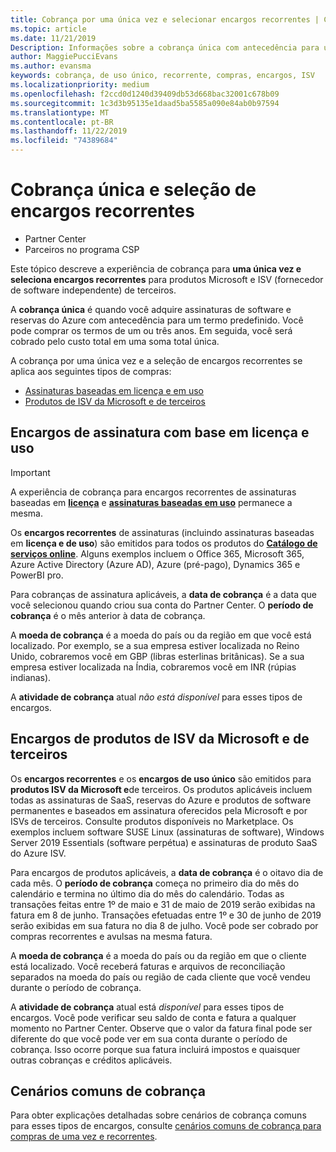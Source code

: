 ```yaml
---
title: Cobrança por uma única vez e selecionar encargos recorrentes | Centro de parceiros
ms.topic: article
ms.date: 11/21/2019
Description: Informações sobre a cobrança única com antecedência para um termo predefinido (assinaturas mensais e anuais) e cobrança para selecionar encargos recorrentes (para produtos da Microsoft e ISV de terceiros aplicáveis) no Partner Center.
author: MaggiePucciEvans
ms.author: evansma
keywords: cobrança, de uso único, recorrente, compras, encargos, ISV
ms.localizationpriority: medium
ms.openlocfilehash: f2ccd0d1240d39409db53d668bac32001c678b09
ms.sourcegitcommit: 1c3d3b95135e1daad5ba5585a090e84ab0b97594
ms.translationtype: MT
ms.contentlocale: pt-BR
ms.lasthandoff: 11/22/2019
ms.locfileid: "74389684"
---
```

#  <a name="billing-for-one-time-and-select-recurring-charges"></a>Cobrança única e seleção de encargos recorrentes

- Partner Center
- Parceiros no programa CSP

Este tópico descreve a experiência de cobrança para **uma única vez e seleciona encargos recorrentes** para produtos Microsoft e ISV (fornecedor de software independente) de terceiros. 

A **cobrança única** é quando você adquire assinaturas de software e reservas do Azure com antecedência para um termo predefinido. Você pode comprar os termos de um ou três anos. Em seguida, você será cobrado pelo custo total em uma soma total única.

A cobrança por uma única vez e a seleção de encargos recorrentes se aplica aos seguintes tipos de compras:

- [Assinaturas baseadas em licença e em uso](#license-based-and-usage-based-subscription-charges)
- [Produtos de ISV da Microsoft e de terceiros](#microsoft-and-third-party-isv-product-charges)

## <a name="license-based-and-usage-based-subscription-charges"></a>Encargos de assinatura com base em licença e uso

> [!IMPORTANT]
> A experiência de cobrança para encargos recorrentes de assinaturas baseadas em [**licença**](license-based-billing.md) e [**assinaturas baseadas em uso**](usage-based-billing.md) permanece a mesma.

Os **encargos recorrentes** de assinaturas (incluindo assinaturas baseadas em **licença e de uso**) são emitidos para todos os produtos do [**Catálogo de serviços online**](https://partner.microsoft.com/commerce/preferredoffers/list). Alguns exemplos incluem o Office 365, Microsoft 365, Azure Active Directory (Azure AD), Azure (pré-pago), Dynamics 365 e PowerBI pro.

Para cobranças de assinatura aplicáveis, a **data de cobrança** é a data que você selecionou quando criou sua conta do Partner Center. O **período de cobrança** é o mês anterior à data de cobrança.

A **moeda de cobrança** é a moeda do país ou da região em que você está localizado. Por exemplo, se a sua empresa estiver localizada no Reino Unido, cobraremos você em GBP (libras esterlinas britânicas). Se a sua empresa estiver localizada na Índia, cobraremos você em INR (rúpias indianas).

A **atividade de cobrança** atual *não está disponível* para esses tipos de encargos.

## <a name="microsoft-and-third-party-isv-product-charges"></a>Encargos de produtos de ISV da Microsoft e de terceiros

Os **encargos recorrentes** e os **encargos de uso único** são emitidos para **produtos ISV da Microsoft e**de terceiros. Os produtos aplicáveis incluem todas as assinaturas de SaaS, reservas do Azure e produtos de software permanentes e baseados em assinatura oferecidos pela Microsoft e por ISVs de terceiros. Consulte produtos disponíveis no Marketplace. Os exemplos incluem software SUSE Linux (assinaturas de software), Windows Server 2019 Essentials (software perpétua) e assinaturas de produto SaaS do Azure ISV.

Para encargos de produtos aplicáveis, a **data de cobrança** é o oitavo dia de cada mês. O **período de cobrança** começa no primeiro dia do mês do calendário e termina no último dia do mês do calendário. Todas as transações feitas entre 1º de maio e 31 de maio de 2019 serão exibidas na fatura em 8 de junho. Transações efetuadas entre 1º e 30 de junho de 2019 serão exibidas em sua fatura no dia 8 de julho. Você pode ser cobrado por compras recorrentes e avulsas na mesma fatura.

A **moeda de cobrança** é a moeda do país ou da região em que o cliente está localizado. Você receberá faturas e arquivos de reconciliação separados na moeda do país ou região de cada cliente que você vendeu durante o período de cobrança.

A **atividade de cobrança** atual está *disponível* para esses tipos de encargos. Você pode verificar seu saldo de conta e fatura a qualquer momento no Partner Center. Observe que o valor da fatura final pode ser diferente do que você pode ver em sua conta durante o período de cobrança. Isso ocorre porque sua fatura incluirá impostos e quaisquer outras cobranças e créditos aplicáveis.

## <a name="common-billing-scenarios"></a>Cenários comuns de cobrança

Para obter explicações detalhadas sobre cenários de cobrança comuns para esses tipos de encargos, consulte [cenários comuns de cobrança para compras de uma vez e recorrentes](common-billing-scenarios-onetime-recurring.md).
